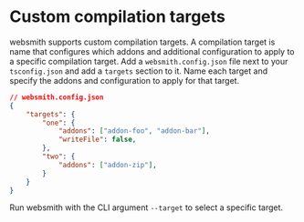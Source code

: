 # Custom compilation targets

websmith supports custom compilation targets. A compilation target is name that configures which addons and additional configuration to apply to a specific compilation target. Add a `websmith.config.json` file next to your `tsconfig.json` and add a `targets` section to it. Name each target and specify the addons and configuration to apply for that target.

```json
// websmith.config.json
{
    "targets": {
        "one": {
            "addons": ["addon-foo", "addon-bar"],
            "writeFile": false,
        },
        "two": {
            "addons": ["addon-zip"],
        }
    }
}
```

Run websmith with the CLI argument `--target` to select a specific target.